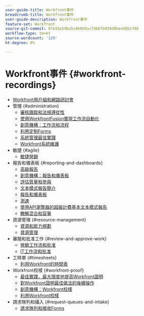 ```yaml
---
user-guide-title: Workfront事件
breadcrumb-title: Workfront事件
user-guide-description: Workfront事件
feature-set: Workfront
source-git-commit: 07e92e59ba5c6b0b9ac7d66fb929d0be4d8b1f06
workflow-type: tm+mt
source-wordcount: '129'
ht-degree: 0%

---
```



# Workfront事件 {#workfront-recordings}

+ [Workfront用戶組和網路研討會](overview.md)
+ 管理 {#administration}
   + [審核跟蹤和法規遵從性](user-groups/audit-trails-and-compliance.md)
   + [使用WorkfrontFusion實現工作流自動化](user-groups/automating-workflows-with-workfront-fusion.md)
   + [創意機構：工作流和流程](user-groups/creative-agencies-workflows-and-process.md)
   + [利用定制Forms](user-groups/leveraging-custom-forms.md)
   + [系統管理最佳實踐](user-groups/system-admin-best-practices.md)
   + [Workfront系統維護](user-groups/workfront-system-maintenance.md)
+ 敏捷 {#agile}
   + [敏捷營銷](user-groups/agile-in-marketing.md)
+ 報告和儀表板 {#reporting-and-dashboards}
   + [高級報告](user-groups/advanced-reporting.md)
   + [創意機構：報告和儀表板](user-groups/creative-agencies-reporting-and-dashboards.md)
   + [評估質量和參與](webinars/gauging-quality-and-engagement.md)
   + [文本模式報告簡介](webinars/introduction-to-text-mode-reporting.md)
   + [報告和儀表板](user-groups/reporting-and-dashboards.md)
   + [測速](webinars/measuring-velocity.md)
   + [使用API瀏覽器的超級計費基本文本模式報告](webinars/supercharge-basic-text-mode-reporting-using-the-api-explorer.md)
   + [瞭解混合和容量](webinars/understanding-mix-and-capacity.md)
+ 資源管理 {#resource-management}
   + [資源和能力規劃](user-groups/resource-and-capacity-planning.md)
   + [資源管理](user-groups/resource-management.md)
+ 審閱和批准工作 {#review-and-approve-work}
   + [營銷工作流和批准](user-groups/marketing-workflows-and-approvals.md)
   + [IT工作流和批准](user-groups/it-workflows-and-approvals.md)
+ 工時單 {#timesheets}
   + [利用Workfront的時間表](user-groups/utilizing-timesheets-in-workfront.md)
+ Workfront校樣 {#workfront-proof}
   + [最佳實踐，最大限度地提高Workfront證明](webinars/best-practices-to-maximize-workfront-proof.md)
   + [對Workfront證明最佳做法的後續操作](webinars/follow-up-to-workfront-proof-best-practices.md)
   + [創意機構：Workfront校樣](user-groups/creative-agencies-workfront-proof.md)
   + [利用Workfront校樣](user-groups/leveraging-workfront-proof.md)
+ 請求隊列和攝入 {#request-queues-and-intake}
   + [請求隊列和接收Forms](user-groups/request-queues-and-intake-forms.md)